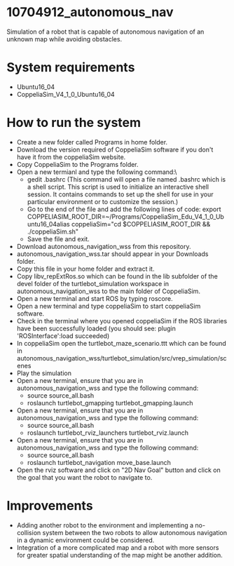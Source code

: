# 10704912_autonomous_nav
Simulation of a robot that is capable of autonomous navigation of an unknown map while avoiding obstacles.
# System requirements
* Ubuntu16_04
* CoppeliaSim_V4_1_0_Ubuntu16_04

# How to run the system
* Create a new folder called Programs in home folder.
* Download the version required of CoppeliaSim software if you don't have it from the coppeliaSim website.
* Copy CoppeliaSim to the Programs folder.
* Open a new termianl and type the following command:\
  - gedit .bashrc (This command will open a file named .bashrc which is a shell script. This script is used to initialize an interactive shell session. It contains commands to set up the shell for use in your particular environment or to customize the session.)
  - Go to the end of the file and add the following lines of code: export COPPELIASIM_ROOT_DIR=~/Programs/CoppeliaSim_Edu_V4_1_0_Ubuntu16_04alias coppeliaSim="cd $COPPELIASIM_ROOT_DIR && ./coppeliaSim.sh" 
  - Save the file and exit.
* Download autonomous_navigation_wss from this repository.
* autonomous_navigation_wss.tar should appear in your Downloads folder.
* Copy this file in your home folder and extract it.
* Copy libv_repExtRos.so which can be found in the lib subfolder of the devel folder of the turtlebot_simulation workspace in autonomous_navigation_wss to the main folder of CoppeliaSim.
* Open a new terminal and start ROS by typing roscore.
* Open a new terminal and type coppeliaSim to start coppeliaSim software.
* Check in the terminal where you opened coppeliaSim if the ROS libraries have been successfully loaded (you should see: plugin 'ROSInterface':load succeeded)
* In coppeliaSim open the turtlebot_maze_scenario.ttt which can be found in autonomous_navigation_wss/turtlebot_simulation/src/vrep_simulation/scenes
* Play the simulation
* Open a new terminal, ensure that you are in autonomous_navigation_wss and type the following command:
  - source source_all.bash
  - roslaunch turtlebot_gmapping turtlebot_gmapping.launch
* Open a new terminal, ensure that you are in autonomous_navigation_wss and type the following command:
  - source source_all.bash
  - roslaunch turtlebot_rviz_launchers turtlebot_rviz.launch
* Open a new terminal, ensure that you are in autonomous_navigation_wss and type the following command:
  - source source_all.bash
  - roslaunch turtlebot_navigation move_base.launch
* Open the rviz software and click on "2D Nav Goal" button and click on the goal that you want the robot to navigate to.

# Improvements
* Adding another robot to the environment and implementing a no-collision system between the two robots to allow autonomous navigation in a dynamic environment could be considered. 
* Integration of a more complicated map and a robot with more sensors for greater spatial understanding of the map might be another addition.
